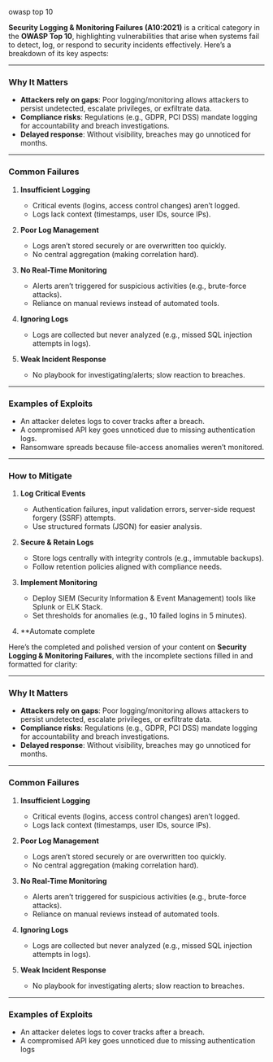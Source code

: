 owasp top 10

 **Security Logging & Monitoring Failures (A10:2021)** is a critical category in the **OWASP Top 10**, highlighting vulnerabilities that arise when systems fail to detect, log, or respond to security incidents effectively. Here’s a breakdown of its key aspects:

---

### **Why It Matters**
- **Attackers rely on gaps**: Poor logging/monitoring allows attackers to persist undetected, escalate privileges, or exfiltrate data.
- **Compliance risks**: Regulations (e.g., GDPR, PCI DSS) mandate logging for accountability and breach investigations.
- **Delayed response**: Without visibility, breaches may go unnoticed for months.

---

### **Common Failures**
1. **Insufficient Logging**  
   - Critical events (logins, access control changes) aren’t logged.
   - Logs lack context (timestamps, user IDs, source IPs).

2. **Poor Log Management**  
   - Logs aren’t stored securely or are overwritten too quickly.
   - No central aggregation (making correlation hard).

3. **No Real-Time Monitoring**  
   - Alerts aren’t triggered for suspicious activities (e.g., brute-force attacks).
   - Reliance on manual reviews instead of automated tools.

4. **Ignoring Logs**  
   - Logs are collected but never analyzed (e.g., missed SQL injection attempts in logs).

5. **Weak Incident Response**  
   - No playbook for investigating/alerts; slow reaction to breaches.

---

### **Examples of Exploits**
- An attacker deletes logs to cover tracks after a breach.
- A compromised API key goes unnoticed due to missing authentication logs.
- Ransomware spreads because file-access anomalies weren’t monitored.

---

### **How to Mitigate**
1. **Log Critical Events**  
   - Authentication failures, input validation errors, server-side request forgery (SSRF) attempts.
   - Use structured formats (JSON) for easier analysis.

2. **Secure & Retain Logs**  
   - Store logs centrally with integrity controls (e.g., immutable backups).
   - Follow retention policies aligned with compliance needs.

3. **Implement Monitoring**  
   - Deploy SIEM (Security Information & Event Management) tools like Splunk or ELK Stack.
   - Set thresholds for anomalies (e.g., 10 failed logins in 5 minutes).

1. **Automate 
   complete 

Here’s the completed and polished version of your content on **Security Logging & Monitoring Failures**, with the incomplete sections filled in and formatted for clarity:

---

### **Why It Matters**  
- **Attackers rely on gaps**: Poor logging/monitoring allows attackers to persist undetected, escalate privileges, or exfiltrate data.  
- **Compliance risks**: Regulations (e.g., GDPR, PCI DSS) mandate logging for accountability and breach investigations.  
- **Delayed response**: Without visibility, breaches may go unnoticed for months.  

---

### **Common Failures**  
1. **Insufficient Logging**  
   - Critical events (logins, access control changes) aren’t logged.  
   - Logs lack context (timestamps, user IDs, source IPs).  

1. **Poor Log Management**  
   - Logs aren’t stored securely or are overwritten too quickly.  
   - No central aggregation (making correlation hard).  

3. **No Real-Time Monitoring**  
   - Alerts aren’t triggered for suspicious activities (e.g., brute-force attacks).  
   - Reliance on manual reviews instead of automated tools.  

1. **Ignoring Logs**  
   - Logs are collected but never analyzed (e.g., missed SQL injection attempts in logs).  

5. **Weak Incident Response**  
   - No playbook for investigating alerts; slow reaction to breaches.  

---

### **Examples of Exploits**  
- An attacker deletes logs to cover tracks after a breach.  
- A compromised API key goes unnoticed due to missing authentication logs